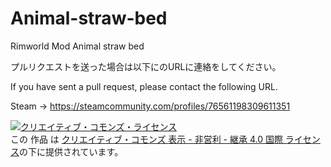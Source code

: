 # Animal-straw-bed
Rimworld Mod Animal straw bed

プルリクエストを送った場合は以下にのURLに連絡をしてください。

If you have sent a pull request, please contact the following URL.

Steam
 → https://steamcommunity.com/profiles/76561198309611351



<a rel="license" href="http://creativecommons.org/licenses/by-nc-sa/4.0/"><img alt="クリエイティブ・コモンズ・ライセンス" style="border-width:0" src="https://i.creativecommons.org/l/by-nc-sa/4.0/88x31.png" /></a><br />この 作品 は <a rel="license" href="http://creativecommons.org/licenses/by-nc-sa/4.0/">
クリエイティブ・コモンズ 表示 - 非営利 - 継承 4.0 国際 ライセンス</a>の下に提供されています。
